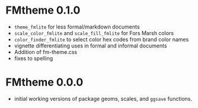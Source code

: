# FMtheme 0.1.0

-   `theme_fmlite` for less formal/markdown documents
-   `scale_color_fmlite` and `scale_fill_fmlite` for Fors Marsh colors
-   `color_finder_fmlite` to select color hex codes from brand color names
-   vignette differentiating uses in formal and informal documents
-   Addition of fm-theme.css
-   fixes to spelling

# FMtheme 0.0.0

-   initial working versions of package geoms, scales, and `ggsave` functions.
